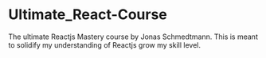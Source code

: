 # Ultimate_React-Course
The ultimate Reactjs Mastery course by Jonas Schmedtmann. This is meant to solidify my understanding of Reactjs grow my skill level.

